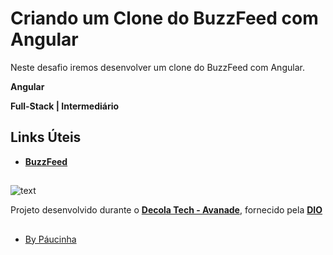 # Criando um Clone do BuzzFeed com Angular

Neste desafio iremos desenvolver um clone do BuzzFeed com Angular.

**Angular**

**Full-Stack | Intermediário**

## Links Úteis

* [**BuzzFeed**](https://www.buzzfeed.com/)

##

![text](https://assets.dio.me/ZBn61yjmIoS_KQ-UT2E5dwVnvtQVkqG0s8Hzo5X9y4k/f:webp/h:221/q:80/L3RyYWNrcy9jb3Zlci85NGZkNmRkZi0zZDE2LTRlYTUtYmM1ZC05ZTA4ZGY0NDJlMzMucG5n)

Projeto desenvolvido durante o [**Decola Tech - Avanade**](https://www.dio.me/bootcamp/decola-tech-2025), fornecido pela [**DIO**](https://www.dio.me/)

##

- [By Páucinha](https://github.com/Paucinha)